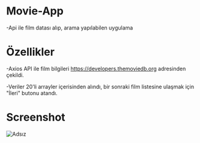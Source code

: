 # Movie-App

-Api ile film datası alıp, arama yapılabilen uygulama


# Özellikler

-Axios API ile film bilgileri https://developers.themoviedb.org adresinden çekildi.

-Veriler 20'li arrayler içerisinden alındı, bir sonraki film listesine ulaşmak için "İleri" butonu atandı.



# Screenshot

![Adsız](https://user-images.githubusercontent.com/104764065/176999455-1d209049-ad24-4908-a99a-4bcafaa4558c.png)

